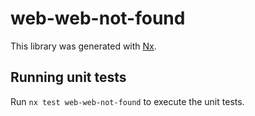 # web-web-not-found

This library was generated with [Nx](https://nx.dev).

## Running unit tests

Run `nx test web-web-not-found` to execute the unit tests.

